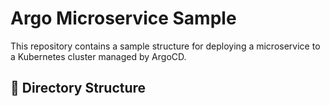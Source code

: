 # Argo Microservice Sample

This repository contains a sample structure for deploying a microservice to a Kubernetes cluster managed by ArgoCD.

## 📁 Directory Structure
